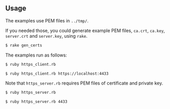 ## Usage

The examples use PEM files in `../tmp/`.

If you needed those, you could generate example PEM files, `ca.crt`, `ca.key`, `server.crt` and `server.key`, using `rake`.

```bash
$ rake gen_certs
```

The examples run as follows:

```bash
$ ruby https_client.rb

$ ruby https_client.rb https://localhost:4433
```

Note that `https_server.rb` requires PEM files of certificate and private key.

```bash
$ ruby https_server.rb

$ ruby https_server.rb 4433
```
